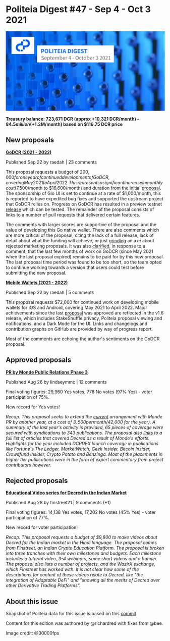 # Politeia Digest #47 - Sep 4 - Oct 3 2021

![Image credit: @30000fps](img/issue047/047-title.png)

**Treasury balance: 723,671 DCR (approx +10,321 DCR/month) - $84.5 million (+$1.2M/month) based on $116.75 DCR price**

## New proposals

**[GoDCR (2021 - 2022)](https://proposals.decred.org/record/f7d9fc8)**

Published Sep 22 by raedah | 23 comments

This proposal requests a budget of $200,000 for one year of continued development of GoDCR, covering May 2021 to April 2022. This represents a significant increase in monthly cost ($7,500/month to $16,600/month) and duration from the initial [proposal](https://proposals-archive.decred.org/proposals/e5c8051). The sponsorship of Gio UI is set to continue at a rate of $1,000/month, this is reported to have expedited bug fixes and supported the upstream project that GoDCR relies on. Progress on GoDCR has resulted in a preview testnet [release](https://github.com/planetdecred/godcr/releases) which can be tested. The remainder of the proposal consists of links to a number of pull requests that delivered certain features.

The comments with larger scores are supportive of the proposal and the value of developing this Go native wallet. There are also comments which are more critical of the proposal, citing the lack of a full release, lack of detail about what the funding will achieve, or just [grinding](https://proposals.decred.org/record/f7d9fc8/comments/1) an axe about rejected marketing proposals. It was also [clarified](https://proposals.decred.org/record/f7d9fc8/comments/6), in response to a comment, that the last few months of work on GoDCR (since May 2021 when the last proposal expired) remains to be paid for by this new proposal. The last proposal time period was found to be too short, so the team opted to continue working towards a version that users could test before submitting the new proposal.

**[Mobile Wallets (2021 - 2022)](https://proposals.decred.org/record/6db3c4e)**

Published Sep 22 by raedah | 5 comments

This proposal requests $72,000 for continued work on developing mobile wallets for iOS and Android, covering May 2021 to April 2022. Major achievements since the last [proposal](https://proposals-archive.decred.org/proposals/bc499c9) was approved are reflected in the v1.6 release, which includes StakeShuffle privacy, Politeia proposal viewing and notifications, and a Dark Mode for the UI. Links and changelogs and contribution graphs on GitHub are provided by way of progress report.

Most of the comments are echoing the author's sentiments on the GoDCR proposal.

## Approved proposals

**[PR by Monde Public Relations Phase 3](https://proposals.decred.org/record/58d9f46)**

Published Aug 26 by lindseymmc | 12 comments

Final voting figures: 29,960 Yes votes, 778 No votes (97% Yes) - voter participation of 75%.

New record for Yes votes!

*Recap: This proposal seeks to extend the [current](https://proposals-archive.decred.org/proposals/c81926b) arrangement with Monde PR by another year, at a cost of $3,500 per month ($42,000 for the year). A summary of the last year's activity is provided, 65 pieces of coverage were secured with syndications to 343 publications. The proposal also [links](https://github.com/decredcommunity/outreach/blob/data/data/monde-pr-media-coverage.csv) to a full list of articles that covered Decred as a result of Monde's efforts. Highlights for the year included DCRDEX launch coverage in publications like Fortune's The Ledger, MarketWatch, Geek Insider, Bitcoin Insider, Crowdfund Insider, Crypto Potato and Benzinga. Most of the placements in higher tier publications were in the form of expert commentary from project contributors however.*

## Rejected proposals

**[Educational Video series for Decred in the Indian Market](https://proposals.decred.org/record/150cf81)**

Published Aug 28 by finstreet21 | 9 comments (+1)

Final voting figures: 14,138 Yes votes, 17,202 No votes (45% Yes) - voter participation of 77%.

New record for voter participation!

*Recap: This proposal requests a budget of $9,800 to make videos about Decred for the Indian market in the Hindi language. The proposal comes from Finstreet, an Indian Crypto Education Platform. The proposal is broken into three tranches with their own milestones and budgets. Each milestone includes a tutorial video, 3-4 webinars, some short videos and a banner. The proposal also lists a number of projects, and the WazirX exchange, which Finstreet has worked with. It is not clear how some of the descriptions for content of these videos relate to Decred, like "the integration of Adaptable DeFi" and "showing all the merits of Decred over other Derivative Trading Platforms".*

## About this issue

Snapshot of Politeia data for this issue is based on this [commit]({link}).

Content for this edition was authored by @richardred with fixes from @bee.

Image credit: @30000fps
